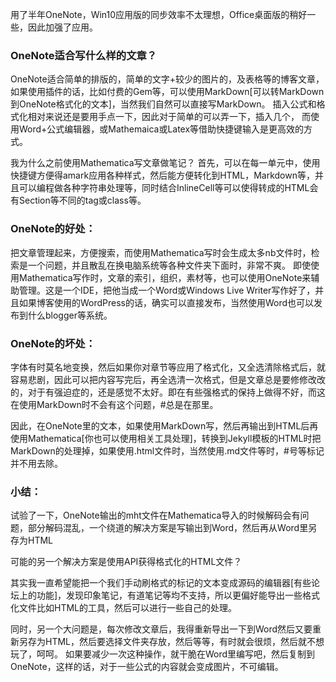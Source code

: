 用了半年OneNote，Win10应用版的同步效率不太理想，Office桌面版的稍好一些，因此加强了应用。
 
### OneNote适合写什么样的文章？
OneNote适合简单的排版的，简单的文字+较少的图片的，及表格等的博客文章，如果使用插件的话，比如付费的Gem等，可以使用MarkDown[可以转MarkDown到OneNote格式化的文本]，当然我们自然可以直接写MarkDown。
插入公式和格式化相对来说还是要用手点一下，因此对于简单的可以弄一下，插入几个，
而使用Word+公式编辑器，或Mathemaica或Latex等借助快捷键输入是更高效的方式。
 
我为什么之前使用Mathematica写文章做笔记？
首先，可以在每一单元中，使用快捷键方便得amark应用各种样式，然后能方便转化到HTML，Markdown等，并且可以编程做各种字符串处理等，同时结合InlineCell等可以使得转成的HTML会有Section等不同的tag或class等。
 
### OneNote的好处：
把文章管理起来，方便搜索，而使用Mathematica写时会生成太多nb文件时，检索是一个问题，并且散乱在换电脑系统等各种文件夹下面时，非常不爽。
即使使用Mathematica写作时，文章的索引，组织，素材等，也可以使用OneNote来辅助管理。这是一个IDE，把他当成一个Word或Windows Live Writer写作好了，并且如果博客使用的WordPress的话，确实可以直接发布，当然使用Word也可以发布到什么blogger等系统。
 
### OneNote的坏处：
字体有时莫名地变换，然后如果你对章节等应用了格式化，又全选清除格式后，就容易悲剧，因此可以把内容写完后，再全选清一次格式，但是文章总是要修修改改的，对于有强迫症的，还是感觉不太好。即在有些强格式的保持上做得不好，而这在使用MarkDown时不会有这个问题，#总是在那里。
 
因此，在OneNote里的文本，如果使用MarkDown写，然后再输出到HTML后再使用Mathematica[你也可以使用相关工具处理]，转换到Jekyll模板的HTML时把MarkDown的处理掉，如果使用.html文件时，当然使用.md文件等时，#号等标记并不用去除。
 
### 小结：
试验了一下，OneNote输出的mht文件在Mathematica导入的时候解码会有问题，部分解码混乱，一个绕道的解决方案是写输出到Word，然后再从Word里另存为HTML
 
可能的另一个解决方案是使用API获得格式化的HTML文件？
 
其实我一直希望能把一个我们手动刷格式的标记的文本变成源码的编辑器[有些论坛上的功能]，发现印象笔记，有道笔记等均不支持，所以更偏好能导出一些格式化文件比如HTML的工具，然后可以进行一些自己的处理。
 
同时，另一个大问题是，每次修改文章后，我得重新导出一下到Word然后又要重新另存为HTML，然后要选择文件夹存放，然后等等，有时就会很烦，然后就不想玩了，呵呵。
如果要减少一次这种操作，就干脆在Word里编写吧，然后复制到OneNote，这样的话，对于一些公式的内容就会变成图片，不可编辑。